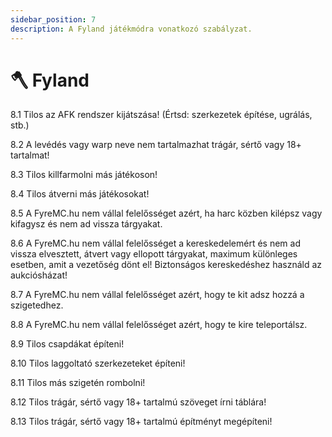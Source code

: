 ```yaml
---
sidebar_position: 7
description: A Fyland játékmódra vonatkozó szabályzat.
---
```


# 🪓 Fyland

8.1 Tilos az AFK rendszer kijátszása! (Értsd: szerkezetek építése, ugrálás, stb.)

8.2 A levédés vagy warp neve nem tartalmazhat trágár, sértő vagy 18+ tartalmat!

8.3 Tilos killfarmolni más játékoson!

8.4 Tilos átverni más játékosokat!

8.5 A FyreMC.hu nem vállal felelősséget azért, ha harc közben kilépsz vagy kifagysz és nem ad vissza tárgyakat.

8.6 A FyreMC.hu nem vállal felelősséget a kereskedelemért és nem ad vissza elvesztett, átvert vagy ellopott tárgyakat, maximum különleges esetben, amit a vezetőség dönt el! Biztonságos kereskedéshez használd az aukciósházat!

8.7 A FyreMC.hu nem vállal felelősséget azért, hogy te kit adsz hozzá a szigetedhez.

8.8 A FyreMC.hu nem vállal felelősséget azért, hogy te kire teleportálsz.

8.9 Tilos csapdákat építeni!

8.10 Tilos laggoltató szerkezeteket építeni!

8.11 Tilos más szigetén rombolni!

8.12 Tilos trágár, sértő vagy 18+ tartalmú szöveget írni táblára!

8.13 Tilos trágár, sértő vagy 18+ tartalmú építményt megépíteni!
